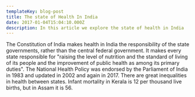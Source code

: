 ```yaml
---
templateKey: blog-post
title: The state of Health In India
date: 2017-01-04T15:04:10.000Z
description: In this article we explore the state of health in India
---
```

The Constitution of India makes health in India the responsibility of the state governments, rather than the central federal government. It makes every state responsible for "raising the level of nutrition and the standard of living of its people and the improvement of public health as among its primary duties". The National Health Policy was endorsed by the Parliament of India in 1983 and updated in 2002 and again in 2017. There are great inequalities in health between states. Infant mortality in Kerala is 12 per thousand live births, but in Assam it is 56.
